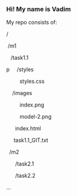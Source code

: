 ### Hi! My name is Vadim 
My repo consists of:

/
<p>&nbsp/m1</p>
  <p>&nbsp&nbsp&nbsp/task1.1</p>
       <p>p&nbsp&nbsp&nbsp&nbsp&nbsp/styles</p>
            <p>&nbsp&nbsp&nbsp&nbsp&nbsp&nbsp&nbsp&nbsp&nbspstyles.css</p>
        <p>&nbsp&nbsp&nbsp&nbsp/images</p>
              <p>&nbsp&nbsp&nbsp&nbsp&nbsp&nbsp&nbsp&nbsp&nbspindex.png</p>
              <p>&nbsp&nbsp&nbsp&nbsp&nbsp&nbsp&nbsp&nbsp&nbspmodel-2.png</p>
        <p>&nbsp&nbsp&nbsp&nbsp&nbsp&nbspindex.html</p>
        <p>&nbsp&nbsp&nbsp&nbsp&nbsptask1.1_GIT.txt</p>
<p> &nbsp&nbsp/m2</p>
  <p> &nbsp&nbsp&nbsp&nbsp&nbsp&nbsp/task2.1</p>
  <p> &nbsp&nbsp&nbsp&nbsp&nbsp&nbsp/task2.2</p>
   ...
  


